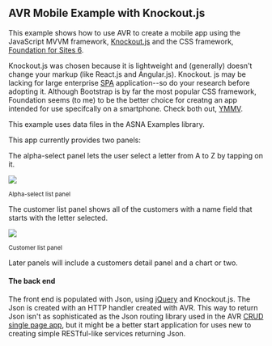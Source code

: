 ## AVR Mobile Example with Knockout.js

This example shows how to use AVR to create a mobile app using the JavaScript MVVM framework, [Knockout.js](http://knockoutjs.com/) and the CSS framework, [Foundation for Sites 6](http://foundation.zurb.com/sites.html). 

Knockout.js was chosen because it is lightweight and (generally) doesn't change your markup (like React.js and Angular.js). Knockout. js may be lacking for large enterprise [SPA](https://en.wikipedia.org/wiki/Single-page_application) application--so do your research before adopting it. Although Bootstrap is by far the most popular CSS framework, Foundation seems (to me) to be the better choice for creatng an app intended for use specifcally on a smartphone. Check both out, [YMMV](http://www.urbandictionary.com/define.php?term=ymmv).

This example uses data files in the ASNA Examples library.  

This app currently provides two panels: 

The alpha-select panel lets the user select a letter from A to Z by tapping on it.

![](http://i.imgur.com/DIIm1Wf.png)

<small>Alpha-select list panel</small>

The customer list panel shows all of the customers with a name field that starts with the letter selected. 

![](http://i.imgur.com/kMgDaIE.png)

<small>Customer list panel</small>

Later panels will include a customers detail panel and a chart or two. 

#### The back end

The front end is populated with Json, using [jQuery](https://jquery.com/) and Knockout.js. The Json is created with an HTTP handler created with AVR. This way to return Json isn't as sophisticated as the Json routing library used in the AVR [CRUD single page app](https://github.com/ASNA/AVR-CRUD-Single-Page-App), but it might be a better start application for uses new to creating simple RESTful-like services returning Json. 
